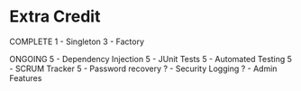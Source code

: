 Extra Credit
====================

COMPLETE
1 - Singleton
3 - Factory

ONGOING
5 - Dependency Injection
5 - JUnit Tests
5 - Automated Testing
5 - SCRUM Tracker
5 - Password recovery
? - Security Logging
? - Admin Features